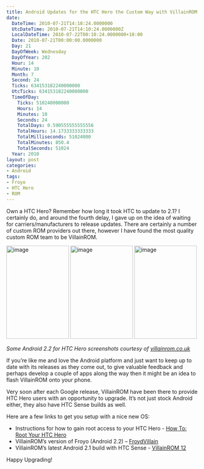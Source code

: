 ```yaml
---
title: Android Updates for the HTC Hero the Custom Way with VillainROM
date:
  DateTime: 2010-07-21T14:10:24.0000000
  UtcDateTime: 2010-07-21T14:10:24.0000000Z
  LocalDateTime: 2010-07-22T00:10:24.0000000+10:00
  Date: 2010-07-21T00:00:00.0000000
  Day: 21
  DayOfWeek: Wednesday
  DayOfYear: 202
  Hour: 14
  Minute: 10
  Month: 7
  Second: 24
  Ticks: 634153182240000000
  UtcTicks: 634153182240000000
  TimeOfDay:
    Ticks: 510240000000
    Hours: 14
    Minutes: 10
    Seconds: 24
    TotalDays: 0.590555555555556
    TotalHours: 14.1733333333333
    TotalMilliseconds: 51024000
    TotalMinutes: 850.4
    TotalSeconds: 51024
  Year: 2010
layout: post
categories:
- Android
tags:
- Froyo
- HTC Hero
- ROM
---
```


<p>Own a HTC Hero? Remember how long it took HTC to update to 2.1? I certainly do, and around the fourth delay, I gave up on the idea of waiting for carriers/manufacturers to release updates. There are certainly a number of custom ROM providers out there, however I have found the most quality custom ROM team to be VillainROM.</p>  <p><a href="http://benjii.me/wp-content/uploads/2010/07/image.png"><img style="border-bottom: 0px; border-left: 0px; display: inline; border-top: 0px; border-right: 0px" title="image" border="0" alt="image" src="http://benjii.me/wp-content/uploads/2010/07/image_thumb.png" width="164" height="244" /></a> <a href="http://benjii.me/wp-content/uploads/2010/07/image1.png"><img style="border-bottom: 0px; border-left: 0px; display: inline; border-top: 0px; border-right: 0px" title="image" border="0" alt="image" src="http://benjii.me/wp-content/uploads/2010/07/image_thumb1.png" width="164" height="244" /></a> <a href="http://benjii.me/wp-content/uploads/2010/07/image2.png"><img style="border-bottom: 0px; border-left: 0px; display: inline; border-top: 0px; border-right: 0px" title="image" border="0" alt="image" src="http://benjii.me/wp-content/uploads/2010/07/image_thumb2.png" width="164" height="244" /></a> </p>  <p><em>Some Android 2.2 for HTC Hero screenshots courtesy of </em><a title="VillainROM" href="http://www.villainrom.co.uk/viewtopic.php?f=45&amp;t=2140&amp;start=0" target="_blank"><em>villainrom.co.uk</em></a></p>  <p></p>  <p></p>  <p>If you’re like me and love the Android platform and just want to keep up to date with its releases as they come out, to give valuable feedback and perhaps develop a couple of apps along the way then it might be an idea to flash VillainROM onto your phone.</p>  <p>Very soon after each Google release, VillainROM have been there to provide HTC Hero users with an opportunity to upgrade. It’s not just stock Android either, they also have HTC Sense builds as well.</p>  <p>Here are a few links to get you setup with a nice new OS:</p>  <ul>   <li>Instructions for how to gain root access to your HTC Hero - <a title="How To: Root Your HTC Hero" href="http://theunlockr.com/2009/08/27/how-to-root-your-htc-hero-in-one-click/" target="_blank">How To: Root Your HTC Hero</a></li>    <li>VillainROM’s version of Froyo (Android 2.2) – <a title="FroydVillain" href="http://www.villainrom.co.uk/viewtopic.php?f=45&amp;t=2140&amp;start=0" target="_blank">FroydVillain</a></li>    <li>VillainROM’s latest Android 2.1 build with HTC Sense - <a title="VillainROM 12" href="http://www.villainrom.co.uk/viewforum.php?f=95" target="_blank">VillainROM 12</a></li> </ul>  <p>Happy Upgrading!</p>
